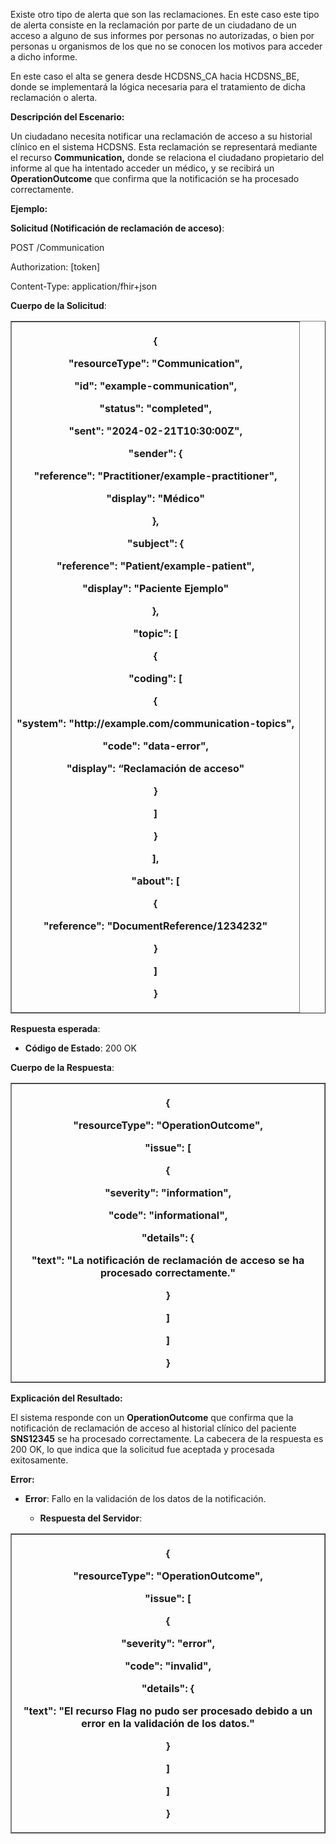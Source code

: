 <p>Existe otro tipo de alerta que son las reclamaciones. En este caso
este tipo de alerta consiste en la reclamación por parte de un ciudadano
de un acceso a alguno de sus informes por personas no autorizadas, o
bien por personas u organismos de los que no se conocen los motivos para
acceder a dicho informe.</p>
<p>En este caso el alta se genera desde HCDSNS_CA hacia HCDSNS_BE, donde
se implementará la lógica necesaria para el tratamiento de dicha
reclamación o alerta.</p>
<p><strong>Descripción del Escenario:</strong></p>
<p>Un ciudadano necesita notificar una reclamación de acceso a su
historial clínico en el sistema HCDSNS. Esta reclamación se representará
mediante el recurso <strong>Communication,</strong> donde se relaciona
el ciudadano propietario del informe al que ha intentado acceder un
médico<strong>,</strong> y se recibirá un
<strong>OperationOutcome</strong> que confirma que la notificación se ha
procesado correctamente.</p>
<p><strong>Ejemplo:</strong></p>
<p><strong>Solicitud (Notificación de reclamación de
acceso)</strong>:</p>
<p>POST /Communication</p>
<p>Authorization: [token]</p>
<p>Content-Type: application/fhir+json</p>
<p><strong>Cuerpo de la Solicitud</strong>:</p>
<table border="1">
<colgroup>
<col style="width: 100%" />
</colgroup>
<thead>
<tr>
<th><p>{</p>
<p>"resourceType": "Communication",</p>
<p>"id": "example-communication",</p>
<p>"status": "completed",</p>
<p>"sent": "2024-02-21T10:30:00Z",</p>
<p>"sender": {</p>
<p>"reference": "Practitioner/example-practitioner",</p>
<p>"display": "Médico"</p>
<p>},</p>
<p>"subject": {</p>
<p>"reference": "Patient/example-patient",</p>
<p>"display": "Paciente Ejemplo"</p>
<p>},</p>
<p>"topic": [</p>
<p>{</p>
<p>"coding": [</p>
<p>{</p>
<p>"system": "http://example.com/communication-topics",</p>
<p>"code": "data-error",</p>
<p>"display": “Reclamación de acceso"</p>
<p>}</p>
<p>]</p>
<p>}</p>
<p>],</p>
<p>"about": [</p>
<p>{</p>
<p>"reference": "DocumentReference/1234232"</p>
<p>}</p>
<p>]</p>
<p>}</p></th>
</tr>
</thead>
<tbody>
</tbody>
</table>
<p><strong>Respuesta esperada</strong>:</p>
<ul>
<li><p><strong>Código de Estado</strong>: 200 OK</p></li>
</ul>
<p><strong>Cuerpo de la Respuesta</strong>:</p>
<table border="1">
<colgroup>
<col style="width: 100%" />
</colgroup>
<thead>
<tr>
<th><p>{</p>
<p>"resourceType": "OperationOutcome",</p>
<p>"issue": [</p>
<p>{</p>
<p>"severity": "information",</p>
<p>"code": "informational",</p>
<p>"details": {</p>
<p>"text": "La notificación de reclamación de acceso se ha procesado
correctamente."</p>
<p>}</p>
<p>]</p>
<p>]</p>
<p>}</p></th>
</tr>
</thead>
<tbody>
</tbody>
</table>
<p><strong>Explicación del Resultado:</strong></p>
<p>El sistema responde con un <strong>OperationOutcome</strong> que
confirma que la notificación de reclamación de acceso al historial
clínico del paciente <strong>SNS12345</strong> se ha procesado
correctamente. La cabecera de la respuesta es 200 OK, lo que indica que
la solicitud fue aceptada y procesada exitosamente.</p>
<p><strong>Error:</strong></p>
<ul>
<li><p><strong>Error</strong>: Fallo en la validación de los datos de la
notificación.</p>
<ul>
<li><p><strong>Respuesta del Servidor</strong>:</p></li>
</ul></li>
</ul>
<table border="1">
<colgroup>
<col style="width: 100%" />
</colgroup>
<thead>
<tr>
<th><p>{</p>
<p>"resourceType": "OperationOutcome",</p>
<p>"issue": [</p>
<p>{</p>
<p>"severity": "error",</p>
<p>"code": "invalid",</p>
<p>"details": {</p>
<p>"text": "El recurso Flag no pudo ser procesado debido a un error en
la validación de los datos."</p>
<p>}</p>
<p>]</p>
<p>]</p>
<p>}</p></th>
</tr>
</thead>
<tbody>
</tbody>
</table>
